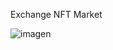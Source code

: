 Exchange NFT Market

![imagen](https://user-images.githubusercontent.com/44222925/171696277-3cbf2dc4-007e-4752-9111-375bc9f5c0f9.png)
